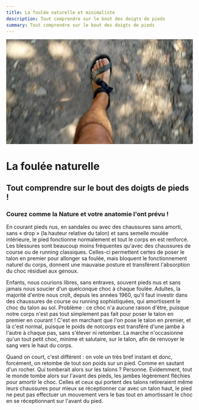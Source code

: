 ```yaml
---
title: La foulée naturelle et minimaliste
description: Tout comprendre sur le bout des doigts de pieds
summary: Tout comprendre sur le bout des doigts de pieds
---
```

![Courir Paleo](/assets/images/CourirPaleo_course_Corse_Balagne_sentier_sandale_1200px.jpg)
# La foulée naturelle
## Tout comprendre sur le bout des doigts de pieds !

### Courez comme la Nature et votre anatomie l'ont prévu !

En courant pieds nus, en sandales ou avec des chaussures sans amorti, sans «&nbsp;drop&nbsp;» (la hauteur relative du talon) et sans semelle moulée intérieure, le pied fonctionne normalement et tout le corps en est renforcé. Les blessures sont beaucoup moins fréquentes qu'avec des chaussures de course ou de running classiques. Celles-ci permettent certes de poser le talon en premier pour allonger sa foulée, mais bloquent le fonctionnement naturel du corps, donnent une mauvaise posture et transfèrent l'absorption du choc résiduel aux genoux.

Enfants, nous courions libres, sans entraves, souvent pieds nus et sans jamais nous soucier d'un quelconque choc à chaque foulée. Adultes, la majorité d'entre nous croît, depuis les années 1960, qu'il faut investir dans des chaussures de course ou running sophistiquées, qui amortissent le choc du talon au sol. Problème : ce choc n'a aucune raison d'être, puisque notre corps n'est pas tout simplement pas fait pour poser le talon en premier en courant ! C'est en marchant que l'on pose le talon en premier, et là c'est normal, puisque le poids de notcorps est transféré d'une jambe à l'autre à chaque pas, sans s'élever ni retomber. La marche n'occasionne qu'un tout petit choc, minime et salutaire, sur le talon, afin de renvoyer le sang vers le haut du corps.

Quand on court, c'est différent : on vole un très bref instant et donc, forcément, on retombe de tout son poids sur un pied. Comme en sautant d'un rocher. Qui tomberait alors sur les talons ? Personne. Evidemment, tout le monde tombe alors sur l'avant des pieds, les jambes légèrement fléchies pour amortir le choc. Celles et ceux qui portent des talons retireraient même leurs chaussures pour mieux se réceptionner car avec un talon haut, le pied ne peut pas effectuer un mouvement vers le bas tout en amortissant le choc en se réceptionnant sur l'avant du pied.

